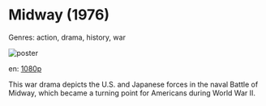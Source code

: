 # Midway (1976)

Genres: action, drama, history, war

![poster](http://image.tmdb.org/t/p/w500/2JF27vjTCCneksfgzTQgUanP79x.jpg)

en:
  [1080p](magnet:?xt=urn:btih:215517bc8335ccefb199542e33523e174fdcc2ee&dn=Midway+(1976)+%5B1080p%5D&tr=udp%3A%2F%2Ftracker.yify-torrents.com%2Fannounce&tr=udp%3A%2F%2Fopen.demonii.com%3A1337%2Fannounce&tr=udp%3A%2F%2Fexodus.desync.com%3A6969&tr=udp%3A%2F%2Ftracker.istole.it%3A80&tr=udp%3A%2F%2Ftracker.publicbt.com%3A80&tr=udp%3A%2F%2Ftracker.publichd.eu%3A80%2Fannounce&tr=udp%3A%2F%2Ftracker.openbittorrent.com%3A80%2Fannounce&tr=udp%3A%2F%2Fcoppersurfer.tk%3A6969%2Fannounce)
  


This war drama depicts the U.S. and Japanese forces in the naval Battle of Midway, which became a turning point for Americans during World War II.